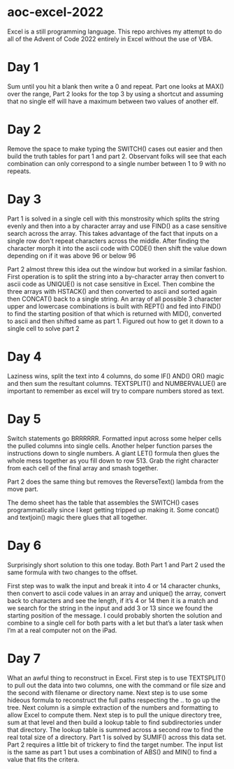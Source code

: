 # aoc-excel-2022
Excel is a still programming language. This repo archives my attempt to do all of the Advent of Code 2022 entirely in Excel without the use of VBA.

# Day 1
Sum until you hit a blank then write a 0 and repeat. Part one looks at MAX() over the range, Part 2 looks for the top 3 by using a shortcut and assuming that no single elf will have a maximum between two values of another elf. 

# Day 2
Remove the space to make typing the SWITCH() cases out easier and then build the truth tables for part 1 and part 2. Observant folks will see that each combination can only correspond to a single number between 1 to 9 with no repeats.

# Day 3

Part 1 is solved in a single cell with this monstrosity which splits the string evenly and then into a by character array and use FIND() as a case sensitive search across the array. This takes advantage of the fact that inputs on a single row don't repeat characters across the middle. After finding the character morph it into the ascii code with CODE() then shift the value down depending on if it was above 96 or below 96

Part 2 almost threw this idea out the window but worked in a similar fashion. First operation is to split the string into a by-character array then convert to ascii code as UNIQUE() is not case sensitive in Excel. Then combine the three arrays with HSTACK() and then converted to ascii and sorted again then CONCAT() back to a single string. An array of all possible 3 character upper and lowercase combinations is built with REPT() and fed into FIND() to find the starting position of that which is returned with MID(), converted to ascii and then shifted same as part 1. Figured out how to get it down to a single cell to solve part 2

# Day 4

Laziness wins, split the text into 4 columns, do some IF() AND() OR() magic and then sum the resultant columns. TEXTSPLIT() and NUMBERVALUE() are important to remember as excel will try to compare numbers stored as text.

# Day 5

Switch statements go BRRRRRR. Formatted input across some helper cells the pulled columns into single cells. Another helper function parses the instructions down to single numbers. A giant LET() formula then glues the whole mess together as you fill down to row 513. Grab the right character from each cell of the final array and smash together.

Part 2 does the same thing but removes the ReverseText() lambda from the move part.

The demo sheet has the table that assembles the SWITCH() cases programmatically since I kept getting tripped up making it. Some concat() and textjoin() magic there glues that all together.

# Day 6

Surprisingly short solution to this one today. Both Part 1 and Part 2 used the same formula with two changes to the offset.

First step was to walk the input and break it into 4 or 14 character chunks, then convert to ascii code values in an array and unique() the array, convert back to characters and see the length, if it’s 4 or 14 then it is a match and we search for the string in the input and add 3 or 13 since we found the starting position of the message. I could probably shorten the solution and combine to a single cell for both parts with a let but that’s a later task when I’m at a real computer not on the iPad.

# Day 7

What an awful thing to reconstruct in Excel. First step is to use TEXTSPLIT() to pull out the data into two columns, one with the command or file size and the second with filename or directory name. Next step is to use some hideous formula to reconstruct the full paths respecting the .. to go up the tree. Next column is a simple extraction of the numbers and formatting to allow Excel to compute them. Next step is to pull the unique directory tree, sum at that level and then build a lookup table to find subdirectories under that directory. The lookup table is summed across a second row to find the real total size of a directory. Part 1 is solved by SUMIF() across this data set. Part 2 requires a little bit of trickery to find the target number. The input list is the same as part 1 but uses a combination of ABS() and MIN() to find a value that fits the critera.